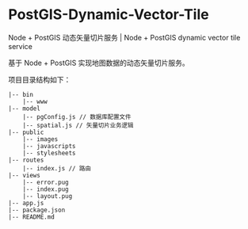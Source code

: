 # PostGIS-Dynamic-Vector-Tile

Node + PostGIS 动态矢量切片服务 | Node + PostGIS dynamic vector tile service

基于 Node + PostGIS 实现地图数据的动态矢量切片服务。

项目目录结构如下：

    |-- bin
        |-- www
    |-- model
        |-- pgConfig.js // 数据库配置文件
        |-- spatial.js // 矢量切片业务逻辑
    |-- public
        |-- images
        |-- javascripts
        |-- stylesheets
    |-- routes
        |-- index.js // 路由
    |-- views
        |-- error.pug
        |-- index.pug
        |-- layout.pug
    |-- app.js
    |-- package.json
    |-- README.md